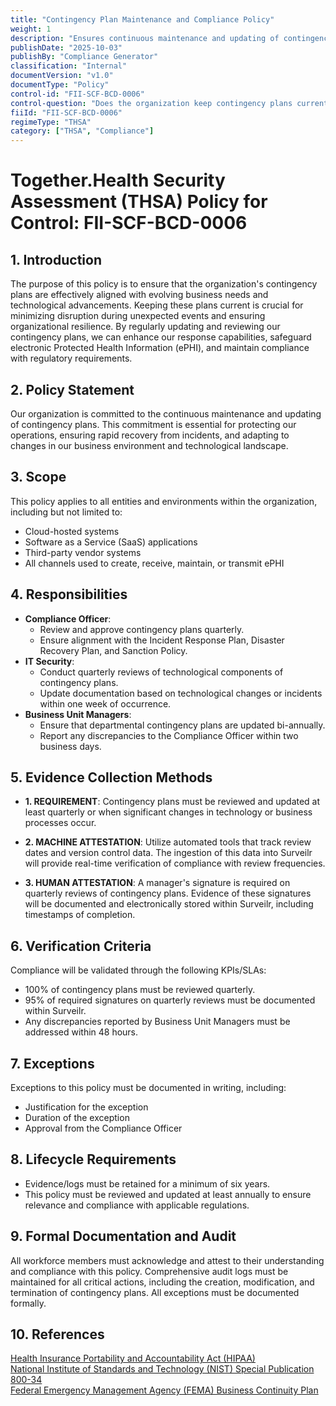 ```yaml
---
title: "Contingency Plan Maintenance and Compliance Policy"
weight: 1
description: "Ensures continuous maintenance and updating of contingency plans to enhance organizational resilience and safeguard electronic Protected Health Information (ePHI)."
publishDate: "2025-10-03"
publishBy: "Compliance Generator"
classification: "Internal"
documentVersion: "v1.0"
documentType: "Policy"
control-id: "FII-SCF-BCD-0006"
control-question: "Does the organization keep contingency plans current with business needs and technology changes?"
fiiId: "FII-SCF-BCD-0006"
regimeType: "THSA"
category: ["THSA", "Compliance"]
---
```


# Together.Health Security Assessment (THSA) Policy for Control: FII-SCF-BCD-0006

## 1. Introduction
The purpose of this policy is to ensure that the organization's contingency plans are effectively aligned with evolving business needs and technological advancements. Keeping these plans current is crucial for minimizing disruption during unexpected events and ensuring organizational resilience. By regularly updating and reviewing our contingency plans, we can enhance our response capabilities, safeguard electronic Protected Health Information (ePHI), and maintain compliance with regulatory requirements.

## 2. Policy Statement
Our organization is committed to the continuous maintenance and updating of contingency plans. This commitment is essential for protecting our operations, ensuring rapid recovery from incidents, and adapting to changes in our business environment and technological landscape.

## 3. Scope
This policy applies to all entities and environments within the organization, including but not limited to:
- Cloud-hosted systems
- Software as a Service (SaaS) applications
- Third-party vendor systems
- All channels used to create, receive, maintain, or transmit ePHI

## 4. Responsibilities
- **Compliance Officer**: 
  - Review and approve contingency plans quarterly.
  - Ensure alignment with the Incident Response Plan, Disaster Recovery Plan, and Sanction Policy.
- **IT Security**: 
  - Conduct quarterly reviews of technological components of contingency plans.
  - Update documentation based on technological changes or incidents within one week of occurrence.
- **Business Unit Managers**: 
  - Ensure that departmental contingency plans are updated bi-annually.
  - Report any discrepancies to the Compliance Officer within two business days.

## 5. Evidence Collection Methods
- **1. REQUIREMENT**: Contingency plans must be reviewed and updated at least quarterly or when significant changes in technology or business processes occur.
  
- **2. MACHINE ATTESTATION**: Utilize automated tools that track review dates and version control data. The ingestion of this data into Surveilr will provide real-time verification of compliance with review frequencies.

- **3. HUMAN ATTESTATION**: A manager's signature is required on quarterly reviews of contingency plans. Evidence of these signatures will be documented and electronically stored within Surveilr, including timestamps of completion.

## 6. Verification Criteria
Compliance will be validated through the following KPIs/SLAs:
- 100% of contingency plans must be reviewed quarterly.
- 95% of required signatures on quarterly reviews must be documented within Surveilr.
- Any discrepancies reported by Business Unit Managers must be addressed within 48 hours.

## 7. Exceptions
Exceptions to this policy must be documented in writing, including:
- Justification for the exception
- Duration of the exception
- Approval from the Compliance Officer

## 8. Lifecycle Requirements
- Evidence/logs must be retained for a minimum of six years.
- This policy must be reviewed and updated at least annually to ensure relevance and compliance with applicable regulations.

## 9. Formal Documentation and Audit
All workforce members must acknowledge and attest to their understanding and compliance with this policy. Comprehensive audit logs must be maintained for all critical actions, including the creation, modification, and termination of contingency plans. All exceptions must be documented formally.

## 10. References
[Health Insurance Portability and Accountability Act (HIPAA)](https://www.hhs.gov/hipaa/index.html)  
[National Institute of Standards and Technology (NIST) Special Publication 800-34](https://csrc.nist.gov/publications/detail/sp/800-34/rev-1/final)  
[Federal Emergency Management Agency (FEMA) Business Continuity Plan](https://www.fema.gov/emergency-managers/national-preparedness/continuity)
